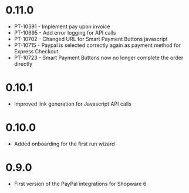 # 0.11.0
- PT-10391 - Implement pay upon invoice
- PT-10695 - Add error logging for API calls
- PT-10702 - Changed URL for Smart Payment Buttons javascript
- PT-10715 - Paypal is selected correctly again as payment method for Express Checkout
- PT-10723 - Smart Payment Buttons now no longer complete the order directly

# 0.10.1
- Improved link generation for Javascript API calls

# 0.10.0
- Added onboarding for the first run wizard

# 0.9.0
- First version of the PayPal integrations for Shopware 6
